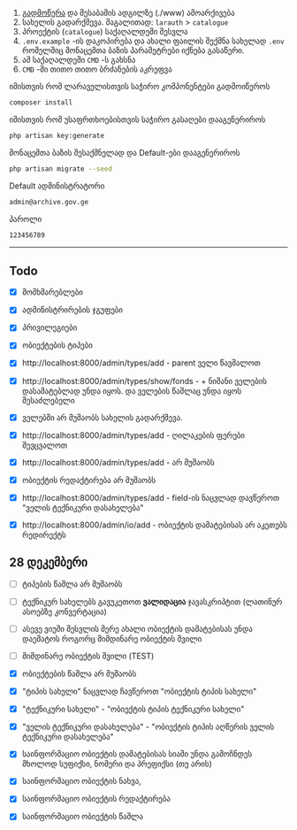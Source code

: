 <!-- https://stackoverflow.blog/2021/07/05/best-practices-for-writing-code-comments/ -->

1. [გადმოწერა](https://github.com/DavidTbilisi/larauth/archive/refs/heads/master.zip) და შესაბამის ადგილზე (./www) ამოარქივება
2. სახელის გადარქმევა. მაგალითად: `larauth` > `catalogue`
3. პროექტის (`catalogue`) საქაღალდეში შესვლა
4. `.env.example` -ის დაკოპირება და ახალი ფაილის შექმნა სახელად `.env` რომელშიც მონაცემთა ბაზის პარამეტრები იქნება გასაწერი.
5. ამ საქაღალდეში `CMD` -ს გახსნა
6. `CMD` -ში თითო თითო ბრძანების აკრეფვა



იმისთვის რომ ლარაველისთვის საჭირო კომპონენტები გადმოიწეროს 
```bash
composer install
```

იმისთვის რომ უსაფრთხოებისთვის საჭირო გასაღები დააგენერიროს
```bash
php artisan key:generate
```

მონაცემთა ბაზის შესაქმნელად და Default-ები დააგენერიროს
```bash
php artisan migrate --seed
```

Default ადმინისტრატორი
```bash
admin@archive.gov.ge
```
პაროლი
```bash
123456789
```
---

## Todo
- [x] მომხმარებლები  
- [x] ადმინისტრირების ჯგუფები  
- [x] პრივილეგიები  
- [x] ობიექტების ტიპები  


- [x] http://localhost:8000/admin/types/add - parent ველი წავშალოთ

- [x] http://localhost:8000/admin/types/show/fonds - + ნიშანი ველების დასამატებლად უნდა იყოს. და ველების წაშლაც უნდა იყოს შესაძლებელი

- [x] ველებში არ მუშაობს სახელის გადარქმევა. 

- [x] http://localhost:8000/admin/types/add - ღილაკების ფერები შევცვალოთ

- [x] http://localhost:8000/admin/types/add - არ მუშაობს

- [x] ობიექტის რედაქტირება არ მუშაობს

- [x] http://localhost:8000/admin/types/add - field-ის ნაცვლად დავწეროთ "ველის ტექნიკური დასახელება"

- [x] http://localhost:8000/admin/io/add - ობიექტის დამატებისას არ აკეთებს რედირექტს





## 28 დეკემბერი

- [ ] ტიპების წაშლა არ მუშაობს
- [ ] ტექნიკურ სახელებს გავუკეთოთ **ვალიდაცია** ჯავასკრიპტით (ლათინურ ასოებზე კონვერტაცია)
- [ ] ასევე ვიუში შესვლის მერე ახალი ობიექტის დამატებისას უნდა დაემატოს როგორც მიმდინარე ობიექტის შვილი
- [ ] მიმდინარე ობიექტის შვილი (TEST)

- [x] ობიექტების წაშლა არ მუშაობს
- [x] "ტიპის სახელი" ნაცვლად ჩავწეროთ "ობიექტის ტიპის სახელი"
- [x] "ტექნიკური სახელი" - "ობიექტის ტიპის ტექნიკური სახელი"
- [x] "ველის ტექნიკური დასახელება" - "ობიექტის ტიპის აღწერის ველის ტექნიკური დასახელება"
- [x] საინფორმაციო ობიექტის დამატებისას სიაში უნდა გამოჩნდეს მხოლოდ სუფიქსი, ნომერი და პრეფიქსი (თუ არის)
- [x] საინფორმაციო ობიექტის ნახვა, 
- [x] საინფორმაციო ობიექტის რედაქტირება 
- [x] საინფორმაციო ობიექტის წაშლა 